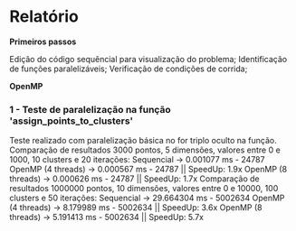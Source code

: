 # Relatório

**Primeiros passos**

Edição do código sequêncial para visualização do problema;
Identificação de funções paralelizáveis;
Verificação de condições de corrida;

**OpenMP**

### 1 - Teste de paralelização na função 'assign_points_to_clusters'

Teste realizado com paralelização básica no for triplo oculto na função.
    Comparação de resultados 3000 pontos, 5 dimensões, valores entre 0 e 1000, 10 clusters e 20 iterações:
        Sequencial -> 0.001077 ms - 24787
        OpenMP (4 threads) -> 0.000567 ms - 24787 || SpeedUp: 1.9x
        OpenMP (8 threads) -> 0.000626 ms - 24787 || SpeedUp: 1.7x
    Comparação de resultados 1000000 pontos, 10 dimensões, valores entre 0 e 10000, 100 clusters e 50 iterações:
        Sequencial -> 29.664304 ms - 5002634
        OpenMP (4 threads) -> 8.179989 ms - 5002634 || SpeedUp: 3.6x
        OpenMP (8 threads) -> 5.191413 ms - 5002634 || SpeedUp: 5.7x